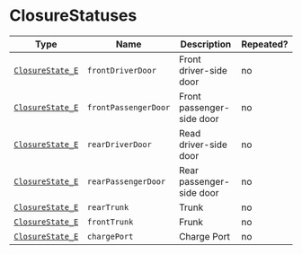 # ClosureStatuses

Type|Name|Description|Repeated?
-|-|-|-
[`ClosureState_E`](../enums/closurestate_e)|`frontDriverDoor`|Front driver-side door|no
[`ClosureState_E`](../enums/closurestate_e)|`frontPassengerDoor`|Front passenger-side door|no
[`ClosureState_E`](../enums/closurestate_e)|`rearDriverDoor`|Read driver-side door|no
[`ClosureState_E`](../enums/closurestate_e)|`rearPassengerDoor`|Rear passenger-side door|no
[`ClosureState_E`](../enums/closurestate_e)|`rearTrunk`|Trunk|no
[`ClosureState_E`](../enums/closurestate_e)|`frontTrunk`|Frunk|no
[`ClosureState_E`](../enums/closurestate_e)|`chargePort`|Charge Port|no